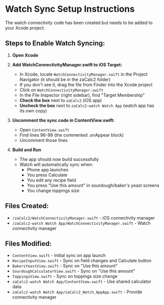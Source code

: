 # Watch Sync Setup Instructions

The watch connectivity code has been created but needs to be added to your Xcode project.

## Steps to Enable Watch Syncing:

1. **Open Xcode**
2. **Add WatchConnectivityManager.swift to iOS Target:**
   - In Xcode, locate `WatchConnectivityManager.swift` in the Project Navigator (it should be in the zaCalc2 folder)
   - If you don't see it, drag the file from Finder into the Xcode project
   - Click on `WatchConnectivityManager.swift`
   - In the File Inspector (right sidebar), find "Target Membership"
   - **Check the box** next to `zaCalc2` (iOS app)
   - **Uncheck the box** next to `zaCalc2-watch Watch App` (watch app has its own copy)

3. **Uncomment the sync code in ContentView.swift:**
   - Open `ContentView.swift`
   - Find lines 96-99 (the commented .onAppear block)
   - Uncomment those lines

4. **Build and Run**
   - The app should now build successfully
   - Watch will automatically sync when:
     - Phone app launches
     - You press Calculate
     - You edit any recipe field
     - You press "Use this amount" in sourdough/baker's yeast screens
     - You change toppings size

## Files Created:
- `/zaCalc2/WatchConnectivityManager.swift` - iOS connectivity manager
- `/zaCalc2-watch Watch App/WatchConnectivityManager.swift` - Watch connectivity manager

## Files Modified:
- `ContentView.swift` - Initial sync on app launch
- `RecipeInputView.swift` - Sync on field changes and Calculate button
- `BakersYeastView.swift` - Sync on "Use this amount"
- `SourdoughCalculatorView.swift` - Sync on "Use this amount"
- `ToppingsView.swift` - Sync on toppings size change
- `zaCalc2-watch Watch App/ContentView.swift` - Use shared calculator data
- `zaCalc2-watch Watch App/zaCalc2_Watch_AppApp.swift` - Provide connectivity manager